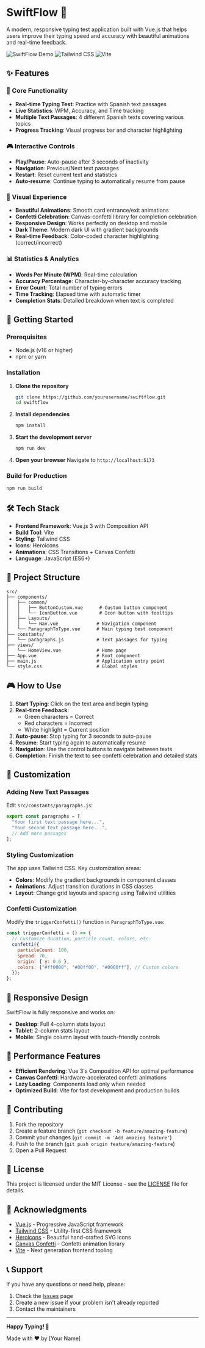 # SwiftFlow 🚀

A modern, responsive typing test application built with Vue.js that helps users improve their typing speed and accuracy with beautiful animations and real-time feedback.

![SwiftFlow Demo](https://img.shields.io/badge/Vue.js-3.x-4FC08D?style=for-the-badge&logo=vue.js)
![Tailwind CSS](https://img.shields.io/badge/Tailwind_CSS-38B2AC?style=for-the-badge&logo=tailwind-css)
![Vite](https://img.shields.io/badge/Vite-646CFF?style=for-the-badge&logo=vite)

## ✨ Features

### 🎯 Core Functionality

- **Real-time Typing Test**: Practice with Spanish text passages
- **Live Statistics**: WPM, Accuracy, and Time tracking
- **Multiple Text Passages**: 4 different Spanish texts covering various topics
- **Progress Tracking**: Visual progress bar and character highlighting

### 🎮 Interactive Controls

- **Play/Pause**: Auto-pause after 3 seconds of inactivity
- **Navigation**: Previous/Next text passages
- **Restart**: Reset current text and statistics
- **Auto-resume**: Continue typing to automatically resume from pause

### 🎨 Visual Experience

- **Beautiful Animations**: Smooth card entrance/exit animations
- **Confetti Celebration**: Canvas-confetti library for completion celebration
- **Responsive Design**: Works perfectly on desktop and mobile
- **Dark Theme**: Modern dark UI with gradient backgrounds
- **Real-time Feedback**: Color-coded character highlighting (correct/incorrect)

### 📊 Statistics & Analytics

- **Words Per Minute (WPM)**: Real-time calculation
- **Accuracy Percentage**: Character-by-character accuracy tracking
- **Error Count**: Total number of typing errors
- **Time Tracking**: Elapsed time with automatic timer
- **Completion Stats**: Detailed breakdown when text is completed

## 🚀 Getting Started

### Prerequisites

- Node.js (v16 or higher)
- npm or yarn

### Installation

1. **Clone the repository**

   ```bash
   git clone https://github.com/yourusername/swiftflow.git
   cd swiftflow
   ```

2. **Install dependencies**

   ```bash
   npm install
   ```

3. **Start the development server**

   ```bash
   npm run dev
   ```

4. **Open your browser**
   Navigate to `http://localhost:5173`

### Build for Production

```bash
npm run build
```

## 🛠️ Tech Stack

- **Frontend Framework**: Vue.js 3 with Composition API
- **Build Tool**: Vite
- **Styling**: Tailwind CSS
- **Icons**: Heroicons
- **Animations**: CSS Transitions + Canvas Confetti
- **Language**: JavaScript (ES6+)

## 📁 Project Structure

```
src/
├── components/
│   ├── common/
│   │   ├── ButtonCustom.vue      # Custom button component
│   │   └── IconButton.vue        # Icon button with tooltips
│   ├── Layouts/
│   │   └── Nav.vue              # Navigation component
│   └── ParagraphToType.vue      # Main typing test component
├── constants/
│   └── paragraphs.js            # Text passages for typing
├── views/
│   └── HomeView.vue             # Home page
├── App.vue                      # Root component
├── main.js                      # Application entry point
└── style.css                    # Global styles
```

## 🎮 How to Use

1. **Start Typing**: Click on the text area and begin typing
2. **Real-time Feedback**:
   - Green characters = Correct
   - Red characters = Incorrect
   - White highlight = Current position
3. **Auto-pause**: Stop typing for 3 seconds to auto-pause
4. **Resume**: Start typing again to automatically resume
5. **Navigation**: Use the control buttons to navigate between texts
6. **Completion**: Finish the text to see confetti celebration and detailed stats

## 🎨 Customization

### Adding New Text Passages

Edit `src/constants/paragraphs.js`:

```javascript
export const paragraphs = [
  "Your first text passage here...",
  "Your second text passage here...",
  // Add more passages
];
```

### Styling Customization

The app uses Tailwind CSS. Key customization areas:

- **Colors**: Modify the gradient backgrounds in component classes
- **Animations**: Adjust transition durations in CSS classes
- **Layout**: Change grid layouts and spacing using Tailwind utilities

### Confetti Customization

Modify the `triggerConfetti()` function in `ParagraphToType.vue`:

```javascript
const triggerConfetti = () => {
  // Customize duration, particle count, colors, etc.
  confetti({
    particleCount: 100,
    spread: 70,
    origin: { y: 0.6 },
    colors: ["#ff0000", "#00ff00", "#0000ff"], // Custom colors
  });
};
```

## 📱 Responsive Design

SwiftFlow is fully responsive and works on:

- **Desktop**: Full 4-column stats layout
- **Tablet**: 2-column stats layout
- **Mobile**: Single column layout with touch-friendly controls

## 🎯 Performance Features

- **Efficient Rendering**: Vue 3's Composition API for optimal performance
- **Canvas Confetti**: Hardware-accelerated confetti animations
- **Lazy Loading**: Components load only when needed
- **Optimized Build**: Vite for fast development and production builds

## 🤝 Contributing

1. Fork the repository
2. Create a feature branch (`git checkout -b feature/amazing-feature`)
3. Commit your changes (`git commit -m 'Add amazing feature'`)
4. Push to the branch (`git push origin feature/amazing-feature`)
5. Open a Pull Request

## 📄 License

This project is licensed under the MIT License - see the [LICENSE](LICENSE) file for details.

## 🙏 Acknowledgments

- [Vue.js](https://vuejs.org/) - Progressive JavaScript framework
- [Tailwind CSS](https://tailwindcss.com/) - Utility-first CSS framework
- [Heroicons](https://heroicons.com/) - Beautiful hand-crafted SVG icons
- [Canvas Confetti](https://github.com/catdad/canvas-confetti) - Confetti animation library
- [Vite](https://vitejs.dev/) - Next generation frontend tooling

## 📞 Support

If you have any questions or need help, please:

1. Check the [Issues](https://github.com/yourusername/swiftflow/issues) page
2. Create a new issue if your problem isn't already reported
3. Contact the maintainers

---

**Happy Typing! 🎉**

Made with ❤️ by [Your Name]
